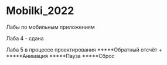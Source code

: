 # Mobilki_2022
Лабы по мобильным приложениям

Лаба 4 - сдана

Лаба 5 в процессе проектирования
*****Обратный отсчёт +
*****Анимация 
*****Пауза
*****Сброс
